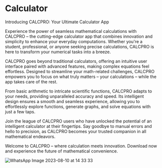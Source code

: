 # Calculator
Introducing CALCPRO: Your Ultimate Calculator App

Experience the power of seamless mathematical calculations with CALCPRO – the cutting-edge calculator app that combines innovation and simplicity to enhance your everyday computations. Whether you're a student, professional, or anyone seeking precise calculations, CALCPRO is here to transform your numerical tasks into a breeze.

CALCPRO goes beyond traditional calculators, offering an intuitive user interface paired with advanced features, making complex equations feel effortless. Designed to streamline your math-related challenges, CALCPRO empowers you to focus on what truly matters – your calculations – while the app takes care of the rest.

From basic arithmetic to intricate scientific functions, CALCPRO adapts to your needs, providing unparalleled accuracy and speed. Its intelligent design ensures a smooth and seamless experience, allowing you to effortlessly explore functions, generate graphs, and solve equations with just a few taps.

Join the league of CALCPRO users who have unlocked the potential of an intelligent calculator at their fingertips. Say goodbye to manual errors and hello to precision, as CALCPRO becomes your trusted companion in all mathematical endeavors.

Welcome to CALCPRO – where calculation meets innovation. Download now and experience the future of mathematical convenience.






![WhatsApp Image 2023-08-10 at 14 33 33](https://github.com/CodeWithJainendra/Calculator/assets/85057672/bb108e44-02e6-4b35-b314-f0494f0c74a9)
